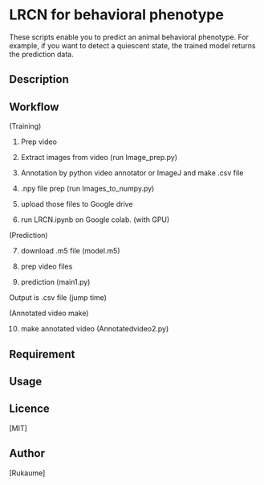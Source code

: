 LRCN for behavioral phenotype
==
These scripts enable you to predict an animal behavioral phenotype. For example, if you want to detect a quiescent state, the trained model returns the prediction data. 

## Description

## Workflow
(Training)

1. Prep video 

2. Extract images from video (run Image_prep.py)  

3. Annotation by python video annotator or ImageJ and make .csv file

4. .npy file prep (run Images_to_numpy.py)

5. upload those files to Google drive

6. run LRCN.ipynb on Google colab. (with GPU)


(Prediction)

7. download .m5 file (model.m5) 

8. prep video files

9. prediction (main1.py)

Output is .csv file (jump time)

(Annotated video make) 

10. make annotated video (Annotatedvideo2.py)



## Requirement

## Usage

## Licence

[MIT]

## Author

[Rukaume]
